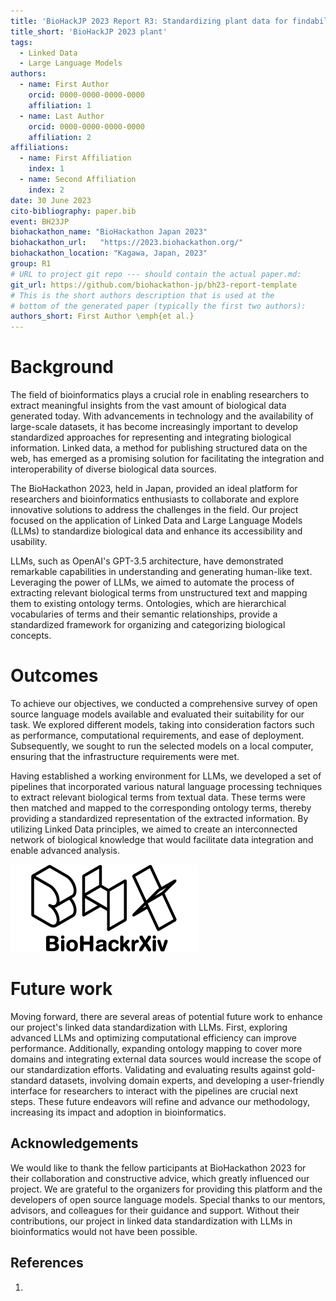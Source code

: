 ```yaml
---
title: 'BioHackJP 2023 Report R3: Standardizing plant data for findability and integration'
title_short: 'BioHackJP 2023 plant'
tags:
  - Linked Data
  - Large Language Models
authors:
  - name: First Author
    orcid: 0000-0000-0000-0000
    affiliation: 1
  - name: Last Author
    orcid: 0000-0000-0000-0000
    affiliation: 2
affiliations:
  - name: First Affiliation
    index: 1
  - name: Second Affiliation
    index: 2
date: 30 June 2023
cito-bibliography: paper.bib
event: BH23JP
biohackathon_name: "BioHackathon Japan 2023"
biohackathon_url:   "https://2023.biohackathon.org/"
biohackathon_location: "Kagawa, Japan, 2023"
group: R1
# URL to project git repo --- should contain the actual paper.md:
git_url: https://github.com/biohackathon-jp/bh23-report-template
# This is the short authors description that is used at the
# bottom of the generated paper (typically the first two authors):
authors_short: First Author \emph{et al.}
---
```


# Background

The field of bioinformatics plays a crucial role in enabling researchers to extract meaningful insights from the vast amount of biological data generated today. With advancements in technology and the availability of large-scale datasets, it has become increasingly important to develop standardized approaches for representing and integrating biological information. Linked data, a method for publishing structured data on the web, has emerged as a promising solution for facilitating the integration and interoperability of diverse biological data sources.

The BioHackathon 2023, held in Japan, provided an ideal platform for researchers and bioinformatics enthusiasts to collaborate and explore innovative solutions to address the challenges in the field. Our project focused on the application of Linked Data and Large Language Models (LLMs) to standardize biological data and enhance its accessibility and usability.

LLMs, such as OpenAI's GPT-3.5 architecture, have demonstrated remarkable capabilities in understanding and generating human-like text. Leveraging the power of LLMs, we aimed to automate the process of extracting relevant biological terms from unstructured text and mapping them to existing ontology terms. Ontologies, which are hierarchical vocabularies of terms and their semantic relationships, provide a standardized framework for organizing and categorizing biological concepts.

# Outcomes

To achieve our objectives, we conducted a comprehensive survey of open source language models available and evaluated their suitability for our task. We explored different models, taking into consideration factors such as performance, computational requirements, and ease of deployment. Subsequently, we sought to run the selected models on a local computer, ensuring that the infrastructure requirements were met.

Having established a working environment for LLMs, we developed a set of pipelines that incorporated various natural language processing techniques to extract relevant biological terms from textual data. These terms were then matched and mapped to the corresponding ontology terms, thereby providing a standardized representation of the extracted information. By utilizing Linked Data principles, we aimed to create an interconnected network of biological knowledge that would facilitate data integration and enable advanced analysis.

![Caption for BioHackrXiv logo figure](./biohackrxiv.png)

# Future work

Moving forward, there are several areas of potential future work to enhance our project's linked data standardization with LLMs. First, exploring advanced LLMs and optimizing computational efficiency can improve performance. Additionally, expanding ontology mapping to cover more domains and integrating external data sources would increase the scope of our standardization efforts. Validating and evaluating results against gold-standard datasets, involving domain experts, and developing a user-friendly interface for researchers to interact with the pipelines are crucial next steps. These future endeavors will refine and advance our methodology, increasing its impact and adoption in bioinformatics.

## Acknowledgements

We would like to thank the fellow participants at BioHackathon 2023 for their collaboration and constructive advice, which greatly influenced our project. We are grateful to the organizers for providing this platform and the developers of open source language models. Special thanks to our mentors, advisors, and colleagues for their guidance and support. Without their contributions, our project in linked data standardization with LLMs in bioinformatics would not have been possible.

## References

1.
